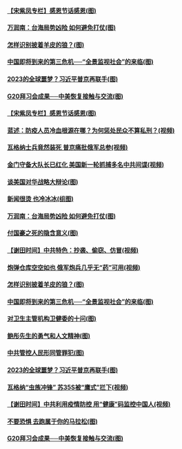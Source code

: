 #### [【宋紫凤专栏】感恩节话感恩(图)](../pages/p4/1022497.md) 
#### [万润南：台海局势凶险 如何避免打仗(图)](../pages/p4/1022461.md) 
#### [怎样识别披着羊皮的狼？(图)](../pages/p4/1022372.md) 
#### [中国即将到来的第三危机──“全景监视社会”的来临(图)](../pages/p4/1022367.md) 
#### [2023的全球噩梦？习近平普京再联手(图)](../pages/p4/1022360.md) 
#### [G20拜习会成果──中美恢复接触与交流(图)](../pages/p4/1022281.md) 
#### [【宋紫凤专栏】感恩节话感恩(图)](../pages/p4/1022497.md) 
#### [蓝述：防疫人员冷血根源在哪？为何惩处民众不算私刑？(视频)](../pages/p4/1022489.md) 
#### [瓦格纳士兵竟然装死 普京痛批俄军总参(视频)](../pages/p4/1022488.md) 
#### [金门守备大队长已红化 美国新一轮抓捕多名中共间谍(视频)](../pages/p4/1022485.md) 
#### [谈美国对华战略大辩论(图)](../pages/p4/1022463.md) 
#### [新闻很烫 也冷冰冰(组图)](../pages/p4/1022462.md) 
#### [万润南：台海局势凶险 如何避免打仗(图)](../pages/p4/1022461.md) 
#### [付国豪之死的隐含意义(图)](../pages/p4/1022460.md) 
#### [【谢田时间】中共特色：抄袭、偷窃、仿冒(视频)](../pages/p4/1022421.md) 
#### [炮弹仓库空空如也 俄军炮兵几乎无“药”可用(视频)](../pages/p4/1022413.md) 
#### [怎样识别披着羊皮的狼？(图)](../pages/p4/1022372.md) 
#### [中国即将到来的第三危机──“全景监视社会”的来临(图)](../pages/p4/1022367.md) 
#### [对卫生主管机构卫健委的十问(图)](../pages/p4/1022366.md) 
#### [鲍彤先生的勇气和人文精神(图)](../pages/p4/1022365.md) 
#### [中共管控人民形同管罪犯(图)](../pages/p4/1022364.md) 
#### [2023的全球噩梦？习近平普京再联手(图)](../pages/p4/1022360.md) 
#### [瓦格纳“虫族冲锋” 苏35S被“鹰式”拦下(视频)](../pages/p4/1022329.md) 
#### [【谢田时间】中共利用疫情防控 用“健康”码监控中国人(视频)](../pages/p4/1022325.md) 
#### [不要恐惧 去跑属于你的马拉松(图)](../pages/p4/1022283.md) 
#### [G20拜习会成果──中美恢复接触与交流(图)](../pages/p4/1022281.md) 
